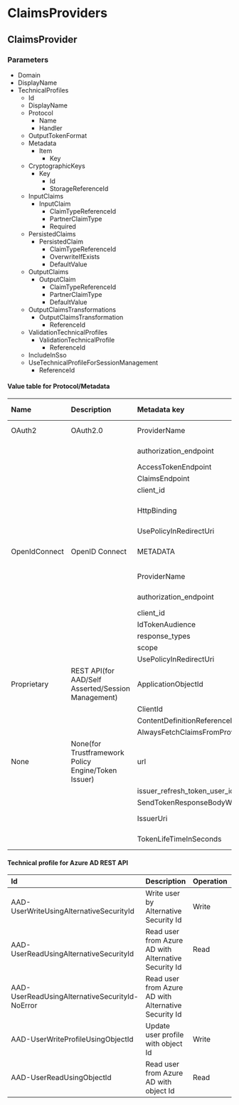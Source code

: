 # ClaimsProviders
## ClaimsProvider
### Parameters
- Domain
- DisplayName
- TechnicalProfiles
    - Id
    - DisplayName
    - Protocol
        - Name
        - Handler
    - OutputTokenFormat
    - Metadata
        - Item
            - Key
    - CryptographicKeys
        - Key
            - Id
            - StorageReferenceId
    - InputClaims
        - InputClaim
            - ClaimTypeReferenceId
            - PartnerClaimType
            - Required
    - PersistedClaims
        - PersistedClaim
            - ClaimTypeReferenceId
            - OverwriteIfExists
            - DefaultValue
    - OutputClaims
        - OutputClaim
            - ClaimTypeReferenceId
            - PartnerClaimType
            - DefaultValue
    - OutputClaimsTransformations
        - OutputClaimsTransformation
            - ReferenceId
    - ValidationTechnicalProfiles
        - ValidationTechnicalProfile
            - ReferenceId
    - IncludeInSso
    - UseTechnicalProfileForSessionManagement
        - ReferenceId
        
#### Value table for Protocol/Metadata
| Name | Description | Metadata key | Metadata value |
|:--|:--|:--|:--|
| OAuth2 | OAuth2.0 | ProviderName | Identity Provider Name |
| | | authorization_endpoint | Authorization Endpoint |
| | | AccessTokenEndpoint | Token Endpoint|
| | | ClaimsEndpoint | Profile Endpoint |
| | | client_id | client id |
| | | HttpBinding | Binding method for xxx endpoint |
| | | UsePolicyInRedirectUri | |
| OpenIdConnect | OpenID Connect | METADATA | discovery(well-known) endpoint uri |
| | | ProviderName | Identity Provider Name |
| | | authorization_endpoint | Authorization Endpoint |
| | | client_id | client id |
| | | IdTokenAudience | aud |
| | | response_types | response type |
| | | scope | scope |
| | | UsePolicyInRedirectUri | |
| Proprietary | REST API(for AAD/Self Asserted/Session Management) | ApplicationObjectId | Application Object Id |
| | | ClientId | client id |
| | | ContentDefinitionReferenceId | |
| | | AlwaysFetchClaimsFromProvider | |
| None | None(for Trustframework Policy Engine/Token Issuer) | url | |
| | | issuer_refresh_token_user_identity_claim_type | |
| | | SendTokenResponseBodyWithJsonNumbers | |
| | | IssuerUri | SAML Token Issuer Uri |
| | | TokenLifeTimeInSeconds | SAML Token lifetime |

#### Technical profile for Azure AD REST API
| Id | Description | Operation | InputClaimsTransformations | InputClaims | PersistedClaims | OutputClaims | Inherited |
|:--|:--|:--|:--|:--|:--|:--|:--|
| AAD-UserWriteUsingAlternativeSecurityId | Write user by Alternative Security Id | Write | CreateOtherMailsFromEmail | [Required]<br>AlternativeSecurityId | alternativeSecurityId<br>userPrincipalName<br>mailNickName<br>displayName | objectId<br>newUser | AAD-Common |
| AAD-UserReadUsingAlternativeSecurityId | Read user from Azure AD with Alternative Security Id | Read | | [Required]<br>AlternativeSecurityId | | objectId | AAD-Common |
| AAD-UserReadUsingAlternativeSecurityId-NoError | Read user from Azure AD with Alternative Security Id | | | | | | AAD-UserReadUsingAlternativeSecurityId |
| AAD-UserWriteProfileUsingObjectId | Update user profile with object Id | Write | | [Required]<br>objectId | objectId | | AAD-Common |
| AAD-UserReadUsingObjectId| Read user from Azure AD with object Id | Read | [Required]<br>objectId | | | AAD-Common |
